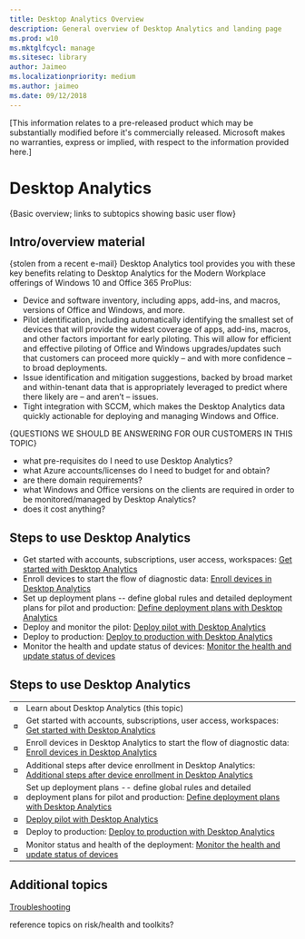 ```yaml
---
title: Desktop Analytics Overview
description: General overview of Desktop Analytics and landing page
ms.prod: w10
ms.mktglfcycl: manage
ms.sitesec: library
author: Jaimeo
ms.localizationpriority: medium
ms.author: jaimeo
ms.date: 09/12/2018
---
```


[This information relates to a pre-released product which may be substantially modified before it's commercially released. Microsoft makes no warranties, express or implied, with respect to the information provided here.]

# Desktop Analytics

{Basic overview; links to subtopics showing basic user flow}

## Intro/overview material
{stolen from a recent e-mail}
Desktop Analytics tool provides you with these key benefits relating to Desktop Analytics for the Modern Workplace offerings of Windows 10 and Office 365 ProPlus:

- Device and software inventory, including apps, add-ins, and macros, versions of Office and Windows, and more.
- Pilot identification, including automatically identifying the smallest set of devices that will provide the widest coverage of apps, add-ins, macros, and other factors important for early piloting. This will allow for efficient and effective piloting of Office and Windows upgrades/updates such that customers can proceed more quickly – and with more confidence – to broad deployments.
- Issue identification and mitigation suggestions, backed by broad market and within-tenant data that is appropriately leveraged to predict where there likely are – and aren’t – issues.
- Tight integration with SCCM, which makes the Desktop Analytics data quickly actionable for deploying and managing Windows and Office.

{QUESTIONS WE SHOULD BE ANSWERING FOR OUR CUSTOMERS IN THIS TOPIC}
- what pre-requisites do I need to use Desktop Analytics?
- what Azure accounts/licenses do I need to budget for and obtain?
- are there domain requirements?
- what Windows and Office versions on the clients are required in order to be monitored/managed by Desktop Analytics?
- does it cost anything?


## Steps to use Desktop Analytics
 - Get started with accounts, subscriptions, user access, workspaces: [Get started with Desktop Analytics](update-readiness-get-started.md)
 - Enroll devices to start the flow of diagnostic data: [Enroll devices in Desktop Analytics](update-readiness-enroll-devices.md)
 - Set up deployment plans -- define global rules and detailed deployment plans for pilot and production: [Define deployment plans with Desktop Analytics](update-readiness-deployment-plans.md)
 - Deploy and monitor the pilot: [Deploy pilot with Desktop Analytics](update-readiness-deploy-pilot.md)
 - Deploy to production: [Deploy to production with Desktop Analytics](update-readiness-deploy-production.md)
 - Monitor the health and update status of devices: [Monitor the health and update status of devices](update-readiness-monitoring.md)

## Steps to use Desktop Analytics

| | |
| --- | --- |
| ![to do](UDRimages/checklistbox.gif) | Learn about Desktop Analytics (this topic) |
| ![to do](UDRimages/checklistbox.gif) | Get started with accounts, subscriptions, user access, workspaces: [Get started with Desktop Analytics](update-readiness-get-started.md) |
| ![to do](UDRimages/checklistbox.gif) | Enroll devices in Desktop Analytics to start the flow of diagnostic data: [Enroll devices in Desktop Analytics](update-readiness-enroll-devices.md)|
| ![to do](UDRimages/checklistbox.gif) | Additional steps after device enrollment in Desktop Analytics: [Additional steps after device enrollment in Desktop Analytics](update-readiness-additonal-steps.md) |
| ![to do](UDRimages/checklistbox.gif) | Set up deployment plans -- define global rules and detailed deployment plans for pilot and production: [Define deployment plans with Desktop Analytics](update-readiness-deployment-plans.md) |
| ![to do](UDRimages/checklistbox.gif) | [Deploy pilot with Desktop Analytics](update-readiness-deploy-pilot.md) |
| ![to do](UDRimages/checklistbox.gif) | Deploy to production: [Deploy to production with Desktop Analytics](update-readiness-deploy-production.md) |
| ![to do](UDRimages/checklistbox.gif) | Monitor status and health of the deployment: [Monitor the health and update status of devices](update-readiness-monitoring.md) |

## Additional topics

[Troubleshooting](update-readiness-troubleshooting.md)

reference topics on risk/health and toolkits?

